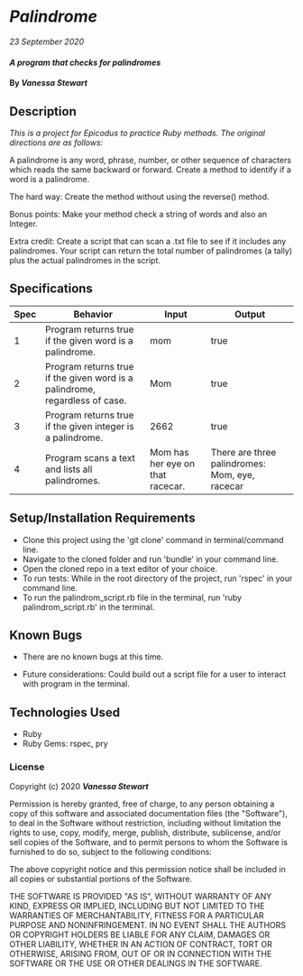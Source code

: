 # _Palindrome_

_23 September 2020_

#### _A program that checks for palindromes_

#### By _**Vanessa Stewart**_

## Description

_This is a project for Epicodus to practice Ruby methods. The original directions are as follows:_

A palindrome is any word, phrase, number, or other sequence of characters which reads the same backward or forward. Create a method to identify if a word is a palindrome.

The hard way: Create the method without using the reverse() method.

Bonus points: Make your method check a string of words and also an Integer.

Extra credit: Create a script that can scan a .txt file to see if it includes any palindromes. Your script can return the total number of palindromes (a tally) plus the actual palindromes in the script.

## Specifications
| Spec     | Behavior | Input    | Output   |
| -------- | -------- | -------- | -------- |
| 1 | Program returns true if the given word is a palindrome. | mom | true |
| 2 | Program returns true if the given word is a palindrome, regardless of case. | Mom | true |
| 3 | Program returns true if the given integer is a palindrome. | 2662 | true |
| 4 | Program scans a text and lists all palindromes. | Mom has her eye on that racecar. | There are three palindromes: Mom, eye, racecar |

## Setup/Installation Requirements

- Clone this project using the 'git clone' command in terminal/command line.
- Navigate to the cloned folder and run 'bundle' in your command line.
- Open the cloned repo in a text editor of your choice.
- To run tests: While in the root directory of the project, run 'rspec' in your command line.
- To run the palindrom_script.rb file in the terminal, run 'ruby palindrom_script.rb' in the terminal.

## Known Bugs

* There are no known bugs at this time.

* Future considerations: Could build out a script file for a user to interact with program in the terminal.

## Technologies Used

* Ruby
* Ruby Gems: rspec, pry

### License

Copyright (c) 2020 **_Vanessa Stewart_**

Permission is hereby granted, free of charge, to any person obtaining a copy of this software and associated documentation files (the "Software"), to deal in the Software without restriction, including without limitation the rights to use, copy, modify, merge, publish, distribute, sublicense, and/or sell copies of the Software, and to permit persons to whom the Software is furnished to do so, subject to the following conditions:

The above copyright notice and this permission notice shall be included in all copies or substantial portions of the Software.

THE SOFTWARE IS PROVIDED "AS IS", WITHOUT WARRANTY OF ANY KIND, EXPRESS OR IMPLIED, INCLUDING BUT NOT LIMITED TO THE WARRANTIES OF MERCHANTABILITY, FITNESS FOR A PARTICULAR PURPOSE AND NONINFRINGEMENT. IN NO EVENT SHALL THE AUTHORS OR COPYRIGHT HOLDERS BE LIABLE FOR ANY CLAIM, DAMAGES OR OTHER LIABILITY, WHETHER IN AN ACTION OF CONTRACT, TORT OR OTHERWISE, ARISING FROM, OUT OF OR IN CONNECTION WITH THE SOFTWARE OR THE USE OR OTHER DEALINGS IN THE SOFTWARE.
